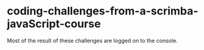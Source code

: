 # coding-challenges-from-a-scrimba-javaScript-course

Most of the result of these challenges are logged on to the console.
